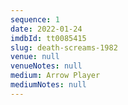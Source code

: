 ```yaml
---
sequence: 1
date: 2022-01-24
imdbId: tt0085415
slug: death-screams-1982
venue: null
venueNotes: null
medium: Arrow Player
mediumNotes: null
---
```



